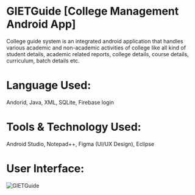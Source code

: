 # GIETGuide [College Management Android App]

College guide system is an integrated android application that handles various academic and non-academic activities of college like all kind of student details, academic related reports, college details, course details, curriculum, batch details etc.

# Language Used:

Andorid, Java, XML, SQLite, Firebase login

# Tools & Technology Used:

Android Studio, Notepad++, Figma (UI/UX Design), Eclipse

# User Interface:

![GIETGuide](https://user-images.githubusercontent.com/36065206/94986443-7ca1e380-057c-11eb-8cd6-f13d411129ba.jpg)

